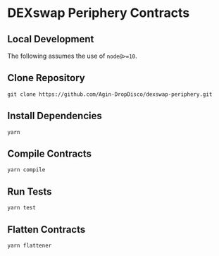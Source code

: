 # DEXswap Periphery Contracts

## Local Development

The following assumes the use of `node@>=10`.

## Clone Repository

`git clone https://github.com/Agin-DropDisco/dexswap-periphery.git`

## Install Dependencies

`yarn`

## Compile Contracts

`yarn compile`

## Run Tests

`yarn test`

## Flatten Contracts

`yarn flattener`
